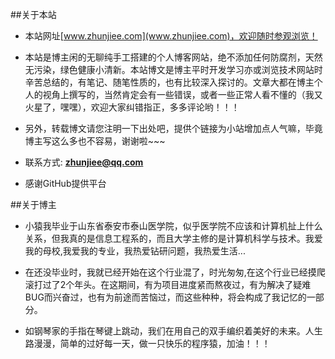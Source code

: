 ##关于本站
- 本站网址[www.zhunjiee.com](www.zhunjiee.com)，欢迎随时参观浏览！

- 本站是博主闲的无聊纯手工搭建的个人博客网站，绝不添加任何防腐剂，天然无污染，绿色健康小清新。本站博文是博主平时开发学习亦或浏览技术网站时辛苦总结的，有笔记、随笔性质的，也有比较深入探讨的。文章大都在博主个人的视角上撰写的，当然肯定会有一些错误，或者一些正常人看不懂的（我又火星了，嘿嘿），欢迎大家纠错指正，多多评论哟！！！

- 另外，转载博文请您注明一下出处吧，提供个链接为小站增加点人气嘛，毕竟博主写这么多也不容易，谢谢啦~~~

- 联系方式: **zhunjiee@qq.com**

- 感谢GitHub提供平台

##关于博主

- 小猿我毕业于山东省泰安市泰山医学院，似乎医学院不应该和计算机扯上什么关系，但我真的是信息工程系的，而且大学主修的是计算机科学与技术。我爱我的母校,我爱我的专业，我热爱钻研问题，我热爱生活...

- 在还没毕业时，我就已经开始在这个行业混了，时光匆匆,在这个行业已经摸爬滚打过了2个年头。在这期间，有为项目进度紧而熬夜过，有为解决了疑难BUG而兴奋过，也有为前途而苦恼过，而这些种种，将会构成了我记忆的一部分。

- 如钢琴家的手指在琴键上跳动，我们在用自己的双手编织着美好的未来。人生路漫漫，简单的过好每一天，做一只快乐的程序猿，加油！！！
